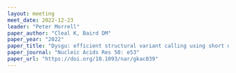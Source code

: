 ```yaml
---
layout: meeting
meet_date: 2022-12-23
leader: "Peter Morrell"
paper_author: "Cleal K, Baird DM"
paper_year: "2022"
paper_title: "Dysgu: efficient structural variant calling using short or long reads"
paper_journal: "Nucleic Acids Res 50: e53"
paper_url: "https://doi.org/10.1093/nar/gkac039"
---
```


